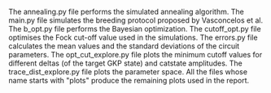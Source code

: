 The annealing.py file performs the simulated annealing algorithm.
The main.py file simulates the breeding protocol proposed by Vasconcelos et al.
The b_opt.py file performs the Bayesian optimization.
The cutoff_opt.py file optimises the Fock cut-off value used in the simulations.
The errors.py file calculates the mean values and the standard deviations of the circuit parameters.
The opt_cut_explore.py file plots the minimum cutoff values for different deltas (of the target GKP state) and catstate amplitudes.
The trace_dist_explore.py file plots the parameter space.
All the files whose name starts with "plots" produce the remaining plots used in the report.
